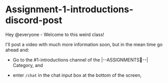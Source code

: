 # Assignment-1-introductions-discord-post


Hey @everyone - Welcome to this weird class!

I'll post a video with much more information soon, but in the mean time go ahead and: 

- Go to the #1-introductions channel of the |--ASSIGNMENTS📃--| Category, and 

- enter `/chat` in the chat input box at the bottom of the screen, 

